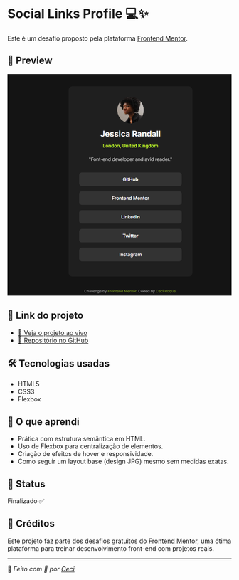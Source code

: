 # Social Links Profile 💻✨

Este é um desafio proposto pela plataforma [Frontend Mentor](https://www.frontendmentor.io/challenges/social-links-profile-UG32l9m6d).

## 📸 Preview

![Screenshot do projeto](./image.png)

## 🔗 Link do projeto

- [🔴 Veja o projeto ao vivo](https://ceci-roque.github.io/social-links-profile/)
- [📁 Repositório no GitHub](https://github.com/Ceci-Roque/social-links-profile)

## 🛠️ Tecnologias usadas

- HTML5
- CSS3
- Flexbox

## 🎯 O que aprendi

- Prática com estrutura semântica em HTML.
- Uso de Flexbox para centralização de elementos.
- Criação de efeitos de hover e responsividade.
- Como seguir um layout base (design JPG) mesmo sem medidas exatas.

## 🚧 Status

Finalizado ✅

## 📌 Créditos

Este projeto faz parte dos desafios gratuitos do [Frontend Mentor](https://www.frontendmentor.io), uma ótima plataforma para treinar desenvolvimento front-end com projetos reais.

---

🧠 _Feito com 💙 por [Ceci](https://github.com/Ceci-Roque)_
